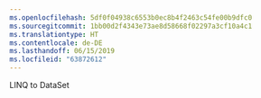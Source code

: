 ```yaml
---
ms.openlocfilehash: 5df0f04938c6553b0ec8b4f2463c54fe00b9dfc0
ms.sourcegitcommit: 1bb00d2f4343e73ae8d58668f02297a3cf10a4c1
ms.translationtype: HT
ms.contentlocale: de-DE
ms.lasthandoff: 06/15/2019
ms.locfileid: "63872612"
---
```

LINQ to DataSet
